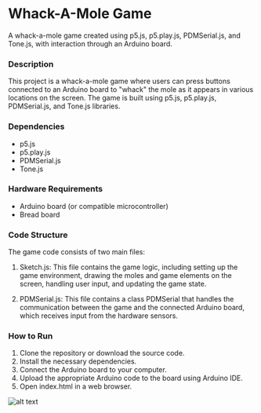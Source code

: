 # Whack-A-Mole Game

A whack-a-mole game created using p5.js, p5.play.js, PDMSerial.js, and Tone.js, with interaction through an Arduino board.

### Description

This project is a whack-a-mole game where users can press buttons connected to an Arduino board to "whack" the mole as it appears in various locations on the screen. The game is built using p5.js, p5.play.js, PDMSerial.js, and Tone.js libraries.

### Dependencies

* p5.js
* p5.play.js
* PDMSerial.js
* Tone.js

### Hardware Requirements

* Arduino board (or compatible microcontroller)
* Bread board

### Code Structure

The game code consists of two main files:

1. Sketch.js: This file contains the game logic, including setting up the game environment, drawing the moles and game elements on the screen, handling user input, and updating the game state.

2. PDMSerial.js: This file contains a class PDMSerial that handles the communication between the game and the connected Arduino board, which receives input from the hardware sensors.

### How to Run

1. Clone the repository or download the source code.
2. Install the necessary dependencies.
3. Connect the Arduino board to your computer.
4. Upload the appropriate Arduino code to the board using Arduino IDE.
5. Open index.html in a web browser.

![alt text](https://github.com/Drewe4401/project/blob/main/arduno%20image.png)
